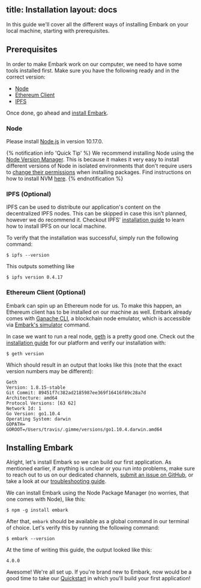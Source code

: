 title: Installation
layout: docs
---
In this guide we'll cover all the different ways of installing Embark on your local machine, starting with prerequisites.

## Prerequisites

In order to make Embark work on our computer, we need to have some tools installed first. Make sure you have the following ready and in the correct version:

- [Node](#Node)
- [Ethereum Client](#Ethereum-Client-Optional)
- [IPFS](#IPFS-Optional)

Once done, go ahead and [install Embark](#Installing-Embark).

### Node

Please install [Node.js](http://nodejs.org/) in version 10.17.0.

{% notification info 'Quick Tip' %}
We recommend installing Node using the [Node Version Manager](https://github.com/creationix/nvm/blob/master/README.md).  This is because it makes it very easy to install different versions of Node in isolated environments that don't require users to [change their permissions](https://docs.npmjs.com/getting-started/fixing-npm-permissions) when installing packages. Find instructions on how to install NVM [here](https://github.com/creationix/nvm/blob/master/README.md#install-script).
{% endnotification %}

### IPFS (Optional)

IPFS can be used to distribute our application's content on the decentralized IPFS nodes. This can be skipped in case this isn't planned, however we do recommend it. Checkout IPFS' [installation guide](https://docs.ipfs.io/introduction/install/) to learn how to install IPFS on our local machine.

To verify that the installation was successful, simply run the following command:

```
$ ipfs --version
```

This outputs something like

```
$ ipfs version 0.4.17
```

### Ethereum Client (Optional)

Embark can spin up an Ethereum node for us. To make this happen, an Ethereum client has to be installed on our machine as well. Embark already comes with [Ganache CLI](https://truffleframework.com/ganache), a blockchain node emulator, which is accessible via [Embark's simulator](embark_commands.html#simulator) command.

In case we want to run a real node, [geth](https://geth.ethereum.org/) is a pretty good one. Check out the [installation guide](https://ethereum.github.io/go-ethereum/install/) for our platform and verify our installation with:

```
$ geth version
```

Which should result in an output that looks like this (note that the exact version numbers may be different):

```
Geth
Version: 1.8.15-stable
Git Commit: 89451f7c382ad2185987ee369f16416f89c28a7d
Architecture: amd64
Protocol Versions: [63 62]
Network Id: 1
Go Version: go1.10.4
Operating System: darwin
GOPATH=
GOROOT=/Users/travis/.gimme/versions/go1.10.4.darwin.amd64
```

## Installing Embark

Alright, let's install Embark so we can build our first application. As mentioned earlier, if anything is unclear or you run into problems, make sure to reach out to us on our dedicated channels, [submit an issue on  GitHub](https://github.com/embark-framework/embark/issues), or take a look at our [troubleshooting guide](troubleshooting.html).

We can install Embark using the Node Package Manager (no worries, that one comes with Node), like this:

```
$ npm -g install embark
```

After that, `embark` should be available as a global command in our terminal of choice. Let's verify this by running the following command:

```
$ embark --version
```

At the time of writing this guide, the output looked like this:

```
4.0.0
```

Awesome! We're all set up. If you're brand new to Embark, now would be a good time to take our [Quickstart](/docs/quick_start.html) in which you'll build your first application!
